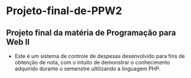 # Projeto-final-de-PPW2
## Projeto final da matéria de Programação para Web II
- Este é um sistema de controle de despesas desenvolvido para fins de obtenção de nota, com o intuito de demonstrar o conhecimento adquirido durante o semenstre ultilizando a linguagem PHP.
